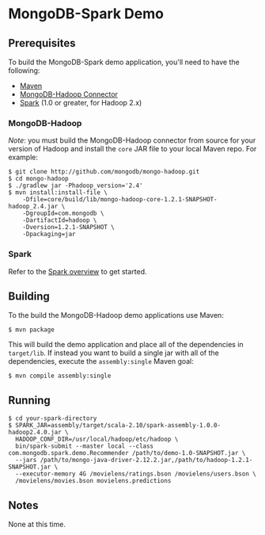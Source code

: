 # MongoDB-Spark Demo

## Prerequisites

To build the MongoDB-Spark demo application, you'll need to have the following:

* [Maven](http://maven.apache.org)
* [MongoDB-Hadoop Connector](http://github.com/mongodb/mongo-hadoop)
* [Spark](http://spark.apache.org) (1.0 or greater, for Hadoop 2.x)

### MongoDB-Hadoop

*Note*: you must build the MongoDB-Hadoop connector from source for your version of Hadoop and install the `core` JAR file to your local Maven repo. For example:

    $ git clone http://github.com/mongodb/mongo-hadoop.git
    $ cd mongo-hadoop
    $ ./gradlew jar -Phadoop_version='2.4'
    $ mvn install:install-file \
        -Dfile=core/build/lib/mongo-hadoop-core-1.2.1-SNAPSHOT-hadoop_2.4.jar \
        -DgroupId=com.mongodb \
        -DartifactId=hadoop \
        -Dversion=1.2.1-SNAPSHOT \
        -Dpackaging=jar

### Spark

Refer to the [Spark overview](http://spark.apache.org/docs/latest/index.html) to get started.

## Building

To the build the MongoDB-Hadoop demo applications use Maven:

    $ mvn package

This will build the demo application and place all of the dependencies in `target/lib`. If instead you want to build a single jar with all of the dependencies, execute the `assembly:single` Maven goal:

    $ mvn compile assembly:single

<!---
## Deploying

Deploy your JAR file to the appropriate location for your Hadoop distribution, e.g. `/usr/lib/hadoop/lib`.
--->

## Running

    $ cd your-spark-directory
    $ SPARK_JAR=assembly/target/scala-2.10/spark-assembly-1.0.0-hadoop2.4.0.jar \
      HADOOP_CONF_DIR=/usr/local/hadoop/etc/hadoop \
      bin/spark-submit --master local --class com.mongodb.spark.demo.Recommender /path/to/demo-1.0-SNAPSHOT.jar \
      --jars /path/to/mongo-java-driver-2.12.2.jar,/path/to/hadoop-1.2.1-SNAPSHOT.jar \
      --executor-memory 4G /movielens/ratings.bson /movielens/users.bson \
      /movielens/movies.bson movielens.predictions
        
## Notes

None at this time.
